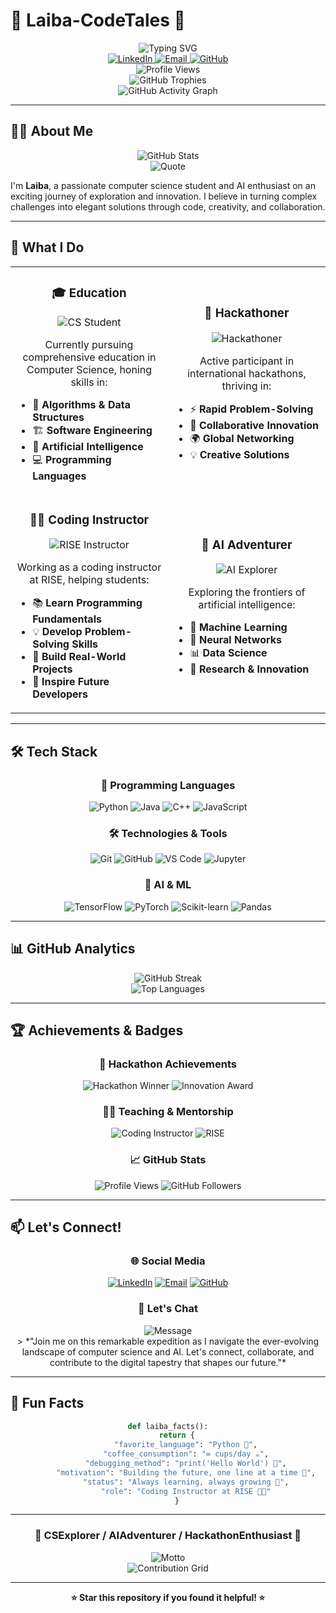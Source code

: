 # 🚀 Laiba-CodeTales 🌟

<div align="center">
  <img src="https://readme-typing-svg.herokuapp.com?font=Fira+Code&weight=500&size=28&pause=1000&color=FF6B9D&center=true&vCenter=true&width=600&height=50&lines=Welcome+to+my+GitHub+Profile!;CS+Student+%7C+AI+Enthusiast;Hackathoner+%7C+Coding+Instructor;Let's+Code+the+Future+Together!" alt="Typing SVG" />
</div>

<div align="center">
  <a href="https://www.linkedin.com/in/laiba-idrees/">
    <img src="https://img.shields.io/badge/LinkedIn-0077B5?style=for-the-badge&logo=linkedin&logoColor=white" alt="LinkedIn" />
  </a>
  <a href="mailto:laiba.idrees2003@gmail.com">
    <img src="https://img.shields.io/badge/Email-D14836?style=for-the-badge&logo=gmail&logoColor=white" alt="Email" />
  </a>
  <a href="https://github.com/missLaiba22">
    <img src="https://img.shields.io/badge/GitHub-100000?style=for-the-badge&logo=github&logoColor=white" alt="GitHub" />
  </a>
</div>

<div align="center">
  <img src="https://komarev.com/ghpvc/?username=missLaiba22&color=FF6B9D&style=for-the-badge" alt="Profile Views" />
</div>

<div align="center">
  <img src="https://img.shields.io/badge/GitHub-Trophies-FF6B9D?style=for-the-badge&logo=github" alt="GitHub Trophies" />
</div>

<div align="center">
  <img src="https://github-readme-activity-graph.vercel.app/graph?username=missLaiba22&theme=radical&hide_border=true&bg_color=0D1117&color=FF6B9D&line=FF6B9D&point=FFFFFF" alt="GitHub Activity Graph" />
</div>

---

## 👨‍💻 About Me

<div align="center">
  <img src="https://github-readme-stats.vercel.app/api?username=missLaiba22&show_icons=true&theme=radical&hide_border=true&bg_color=0D1117&title_color=FF6B9D&icon_color=FF6B9D&text_color=FFFFFF" alt="GitHub Stats" />
</div>

<div align="center">
  <img src="https://img.shields.io/badge/Quote-%22The%20world%20of%20code%20is%20my%20canvas%22-FF6B9D?style=for-the-badge&logo=github" alt="Quote" />
</div>

I'm **Laiba**, a passionate computer science student and AI enthusiast on an exciting journey of exploration and innovation. I believe in turning complex challenges into elegant solutions through code, creativity, and collaboration.

---

## 🎯 What I Do

<table>
  <tr>
    <td width="50%">
      <h3 align="center">🎓 Education</h3>
      <div align="center">
        <img src="https://img.shields.io/badge/Computer%20Science-Student-FF6B9D?style=for-the-badge&logo=github" alt="CS Student" />
      </div>
      <p align="center">
        Currently pursuing comprehensive education in Computer Science, honing skills in:
      </p>
      <ul>
        <li>🔄 <strong>Algorithms & Data Structures</strong></li>
        <li>🏗️ <strong>Software Engineering</strong></li>
        <li>🤖 <strong>Artificial Intelligence</strong></li>
        <li>💻 <strong>Programming Languages</strong></li>
      </ul>
    </td>
    <td width="50%">
      <h3 align="center">🚀 Hackathoner</h3>
      <div align="center">
        <img src="https://img.shields.io/badge/Hackathon-Participant-FF6B9D?style=for-the-badge&logo=github" alt="Hackathoner" />
      </div>
      <p align="center">
        Active participant in international hackathons, thriving in:
      </p>
      <ul>
        <li>⚡ <strong>Rapid Problem-Solving</strong></li>
        <li>🤝 <strong>Collaborative Innovation</strong></li>
        <li>🌍 <strong>Global Networking</strong></li>
        <li>💡 <strong>Creative Solutions</strong></li>
      </ul>
    </td>
  </tr>
  <tr>
    <td width="50%">
      <h3 align="center">👨‍🏫 Coding Instructor</h3>
      <div align="center">
        <img src="https://img.shields.io/badge/RISE-Coding%20Instructor-FF6B9D?style=for-the-badge&logo=github" alt="RISE Instructor" />
      </div>
      <p align="center">
        Working as a coding instructor at RISE, helping students:
      </p>
      <ul>
        <li>📚 <strong>Learn Programming Fundamentals</strong></li>
        <li>💡 <strong>Develop Problem-Solving Skills</strong></li>
        <li>🚀 <strong>Build Real-World Projects</strong></li>
        <li>🌟 <strong>Inspire Future Developers</strong></li>
      </ul>
    </td>
    <td width="50%">
      <h3 align="center">🌟 AI Adventurer</h3>
      <div align="center">
        <img src="https://img.shields.io/badge/AI-Explorer-FF6B9D?style=for-the-badge&logo=github" alt="AI Explorer" />
      </div>
      <p align="center">
        Exploring the frontiers of artificial intelligence:
      </p>
      <ul>
        <li>🤖 <strong>Machine Learning</strong></li>
        <li>🧠 <strong>Neural Networks</strong></li>
        <li>📊 <strong>Data Science</strong></li>
        <li>🔬 <strong>Research & Innovation</strong></li>
      </ul>
    </td>
  </tr>
</table>

---

## 🛠️ Tech Stack

<div align="center">
  
  ### 🐍 Programming Languages
  ![Python](https://img.shields.io/badge/-Python-3776AB?style=for-the-badge&logo=Python&logoColor=white)
  ![Java](https://img.shields.io/badge/-Java-ED8B00?style=for-the-badge&logo=openjdk&logoColor=white)
  ![C++](https://img.shields.io/badge/-C++-00599C?style=for-the-badge&logo=c%2B%2B&logoColor=white)
  ![JavaScript](https://img.shields.io/badge/-JavaScript-F7DF1E?style=for-the-badge&logo=javascript&logoColor=black)
  
  ### 🛠️ Technologies & Tools
  ![Git](https://img.shields.io/badge/-Git-F05032?style=for-the-badge&logo=git&logoColor=white)
  ![GitHub](https://img.shields.io/badge/-GitHub-181717?style=for-the-badge&logo=github&logoColor=white)
  ![VS Code](https://img.shields.io/badge/-VS%20Code-007ACC?style=for-the-badge&logo=visual-studio-code&logoColor=white)
  ![Jupyter](https://img.shields.io/badge/-Jupyter-F37626?style=for-the-badge&logo=jupyter&logoColor=white)
  
  ### 🤖 AI & ML
  ![TensorFlow](https://img.shields.io/badge/-TensorFlow-FF6F00?style=for-the-badge&logo=tensorflow&logoColor=white)
  ![PyTorch](https://img.shields.io/badge/-PyTorch-EE4C2C?style=for-the-badge&logo=pytorch&logoColor=white)
  ![Scikit-learn](https://img.shields.io/badge/-Scikit--learn-F7931E?style=for-the-badge&logo=scikit-learn&logoColor=white)
  ![Pandas](https://img.shields.io/badge/-Pandas-150458?style=for-the-badge&logo=pandas&logoColor=white)
  
</div>

---

## 📊 GitHub Analytics

<div align="center">
  <img src="https://github-readme-streak-stats.herokuapp.com/?user=missLaiba22&theme=radical&hide_border=true&background=0D1117&stroke=FF6B9D&ring=FF6B9D&fire=FF6B9D&currStreakNum=FFFFFF&sideNums=FFFFFF&currStreakLabel=FF6B9D&sideLabels=FF6B9D&dates=FF6B9D" alt="GitHub Streak" />
</div>

<div align="center">
  <img src="https://github-readme-stats.vercel.app/api/top-langs/?username=missLaiba22&layout=compact&theme=radical&hide_border=true&bg_color=0D1117&title_color=FF6B9D&text_color=FFFFFF" alt="Top Languages" />
</div>

---

## 🏆 Achievements & Badges

<div align="center">
  
  ### 🏅 Hackathon Achievements
  ![Hackathon Winner](https://img.shields.io/badge/Hackathon-Winner-brightgreen?style=for-the-badge&logo=github)
  ![Innovation Award](https://img.shields.io/badge/Innovation-Award-blue?style=for-the-badge&logo=github)
  
  ### 👨‍🏫 Teaching & Mentorship
  ![Coding Instructor](https://img.shields.io/badge/Coding-Instructor-purple?style=for-the-badge&logo=github)
  ![RISE](https://img.shields.io/badge/RISE-Education-orange?style=for-the-badge&logo=github)
  
  ### 📈 GitHub Stats
  ![Profile Views](https://komarev.com/ghpvc/?username=missLaiba22&color=FF6B9D&style=for-the-badge)
  ![GitHub Followers](https://img.shields.io/badge/GitHub-Followers-FF6B9D?style=for-the-badge&logo=github)
  
</div>

---

## 📫 Let's Connect!

<div align="center">
  
  ### 🌐 Social Media
  [![LinkedIn](https://img.shields.io/badge/LinkedIn-0077B5?style=for-the-badge&logo=linkedin&logoColor=white)](https://www.linkedin.com/in/laiba-idrees/)
  [![Email](https://img.shields.io/badge/Email-D14836?style=for-the-badge&logo=gmail&logoColor=white)](mailto:laiba.idrees2003@gmail.com)
  [![GitHub](https://img.shields.io/badge/GitHub-100000?style=for-the-badge&logo=github&logoColor=white)](https://github.com/missLaiba22)
  
  ### 💬 Let's Chat
  <div align="center">
    <img src="https://img.shields.io/badge/Message-Join%20me%20on%20this%20journey!-FF6B9D?style=for-the-badge&logo=github" alt="Message" />
  </div>
  > *"Join me on this remarkable expedition as I navigate the ever-evolving landscape of computer science and AI. Let's connect, collaborate, and contribute to the digital tapestry that shapes our future."*
  
</div>

---

## 🎨 Fun Facts

<div align="center">
  
  ```python
  def laiba_facts():
      return {
          "favorite_language": "Python 🐍",
          "coffee_consumption": "∞ cups/day ☕",
          "debugging_method": "print('Hello World') 🐛",
          "motivation": "Building the future, one line at a time 🚀",
          "status": "Always learning, always growing 🌱",
          "role": "Coding Instructor at RISE 👨‍🏫"
      }
  ```
  
</div>

---

<div align="center">
  
  ### 🌟 **CSExplorer** / **AIAdventurer** / **HackathonEnthusiast** 🌟
  
  <img src="https://img.shields.io/badge/Motto-Together%20we'll%20code%2C%20innovate%2C%20and%20inspire!-FF6B9D?style=for-the-badge&logo=github" alt="Motto" />
  
  <div align="center">
    <img src="https://img.shields.io/badge/Contribution-Grid-FF6B9D?style=for-the-badge&logo=github" alt="Contribution Grid" />
  </div>
  
</div>

---

<div align="center">
  
  **⭐ Star this repository if you found it helpful! ⭐**
  
</div>
